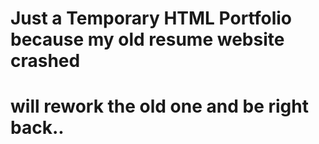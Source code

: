 # Just a Temporary HTML Portfolio because my old resume website crashed 
# will rework the old one and be right back..
